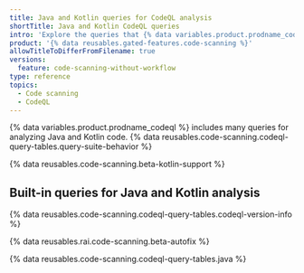 ```yaml
---
title: Java and Kotlin queries for CodeQL analysis
shortTitle: Java and Kotlin CodeQL queries
intro: 'Explore the queries that {% data variables.product.prodname_codeql %} uses to analyze code written in Java or Kotlin when you select the `default` or the `security-extended` query suite.'
product: '{% data reusables.gated-features.code-scanning %}'
allowTitleToDifferFromFilename: true
versions:
  feature: code-scanning-without-workflow
type: reference
topics:
  - Code scanning
  - CodeQL
---
```


{% data variables.product.prodname_codeql %} includes many queries for analyzing Java and Kotlin code. {% data reusables.code-scanning.codeql-query-tables.query-suite-behavior %}

{% data reusables.code-scanning.beta-kotlin-support %}

## Built-in queries for Java and Kotlin analysis

{% data reusables.code-scanning.codeql-query-tables.codeql-version-info %}

{% data reusables.rai.code-scanning.beta-autofix %}

{% data reusables.code-scanning.codeql-query-tables.java %}
